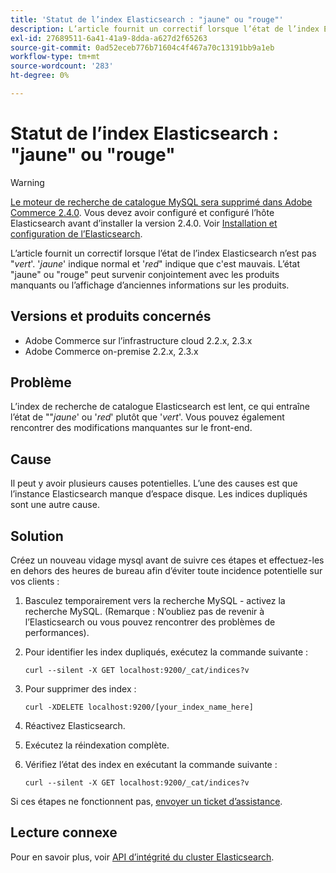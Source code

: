 ```yaml
---
title: 'Statut de l’index Elasticsearch : "jaune" ou "rouge"'
description: L’article fournit un correctif lorsque l’état de l’index Elasticsearch n’est pas "*vert*". '*jaune*' indique normal, et '*rouge*' indique mauvais. L’état "jaune" ou "rouge" peut survenir conjointement avec les produits manquants ou l’affichage d’anciennes informations sur les produits.
exl-id: 27689511-6a41-41a9-8dda-a627d2f65263
source-git-commit: 0ad52eceb776b71604c4f467a70c13191bb9a1eb
workflow-type: tm+mt
source-wordcount: '283'
ht-degree: 0%

---
```


# Statut de l’index Elasticsearch : &quot;jaune&quot; ou &quot;rouge&quot;

>[!WARNING]
>
> [Le moteur de recherche de catalogue MySQL sera supprimé dans Adobe Commerce 2.4.0](/help/announcements/adobe-commerce-announcements/mysql-catalog-search-engine-will-be-removed-in-magento-2-4-0.md). Vous devez avoir configuré et configuré l’hôte Elasticsearch avant d’installer la version 2.4.0. Voir [Installation et configuration de l’Elasticsearch](https://devdocs.magento.com/guides/v2.3/config-guide/elasticsearch/es-overview.html).

L’article fournit un correctif lorsque l’état de l’index Elasticsearch n’est pas &quot;*vert*&#39;. &#39;*jaune*&#39; indique normal et &#39;*red*&quot; indique que c&#39;est mauvais. L’état &quot;jaune&quot; ou &quot;rouge&quot; peut survenir conjointement avec les produits manquants ou l’affichage d’anciennes informations sur les produits.

## Versions et produits concernés

* Adobe Commerce sur l’infrastructure cloud 2.2.x, 2.3.x
* Adobe Commerce on-premise 2.2.x, 2.3.x

## Problème

L’index de recherche de catalogue Elasticsearch est lent, ce qui entraîne l’état de &quot;&quot;*jaune*&#39; ou &#39;*red*&#39; plutôt que &#39;*vert*&#39;. Vous pouvez également rencontrer des modifications manquantes sur le front-end.

## Cause

Il peut y avoir plusieurs causes potentielles. L’une des causes est que l’instance Elasticsearch manque d’espace disque. Les indices dupliqués sont une autre cause.

## Solution

Créez un nouveau vidage mysql avant de suivre ces étapes et effectuez-les en dehors des heures de bureau afin d’éviter toute incidence potentielle sur vos clients :

1. Basculez temporairement vers la recherche MySQL - activez la recherche MySQL. (Remarque : N’oubliez pas de revenir à l’Elasticsearch ou vous pouvez rencontrer des problèmes de performances).
1. Pour identifier les index dupliqués, exécutez la commande suivante :

   ```
   curl --silent -X GET localhost:9200/_cat/indices?v
   ```

1. Pour supprimer des index :

   ```
   curl -XDELETE localhost:9200/[your_index_name_here]
   ```

1. Réactivez Elasticsearch.
1. Exécutez la réindexation complète.
1. Vérifiez l’état des index en exécutant la commande suivante :

   ```
   curl --silent -X GET localhost:9200/_cat/indices?v
   ```

Si ces étapes ne fonctionnent pas, [envoyer un ticket d’assistance](/help/help-center-guide/help-center/magento-help-center-user-guide.md#submit-ticket).

## Lecture connexe

Pour en savoir plus, voir [API d’intégrité du cluster Elasticsearch](https://www.elastic.co/guide/en/elasticsearch/reference/current/cluster-health.html).
